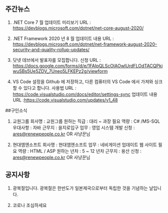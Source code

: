 ## 주간뉴스

1) .NET Core 7 월 업데이트 미리보기
URL : https://devblogs.microsoft.com/dotnet/net-core-august-2020/

2) .NET Framework 2020 년 8 월 업데이트 내용
URL : https://devblogs.microsoft.com/dotnet/net-framework-august-2020-security-and-quality-rollup-updates/

3) 닷넷 데브에서 발표자를 모집합니다.
신청 URL : https://docs.google.com/forms/d/e/1FAIpQLScOlAOwlUrdFLOdTACQPkiwuSBs5Ue5ZDV_7Uneo5LFKEPz2g/viewform

4) VS Code 설정을 Github 에 저장하고, 다른 컴퓨터의 VS Code 에서 가져와 싱크할 수 있다고 합니다.
사용법 URL : https://code.visualstudio.com/docs/editor/settings-sync
업데이트 내용 URL :https://code.visualstudio.com/updates/v1_48

##구인소식
1) 교원그룹 
회사명 : 교원그룹
원하는 직급 : 대리 ~ 과장
필요 역량 : C# /MS-SQL
우대사항 : 자바 
근무지 : 을지로입구
업무 : 영업 시스템 개발
신청 : ares@renewpeople.co.kr OR 사냥꾼님

2) 현대엠엔소프트
회사명 : 현대엠엔소프트
업무 : 네비게이션 업데이트 웹 사이트 
필요 역량 : HTML / ASP
원하는 년차 : 5 ~ 12 년차
근무지 : 용산
신청 : ares@renewpeople.co.kr OR 사냥꾼님

## 공지사항
1) 광복절입니다. 광복절은 한반도가 일본제국으로부터 독립한 것을 기념하는 날입니다.

2) 코로나 조심하세요

